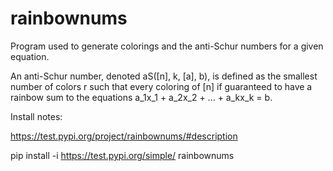 # rainbownums
Program used to generate colorings and the anti-Schur numbers for a given equation.

An anti-Schur number, denoted aS([n], k, [a], b), is defined as the smallest number of colors r such that every coloring of [n] if guaranteed to have a rainbow sum to the equations a_1x_1 + a_2x_2 + ... + a_kx_k = b.

Install notes:

https://test.pypi.org/project/rainbownums/#description

pip install -i https://test.pypi.org/simple/ rainbownums
